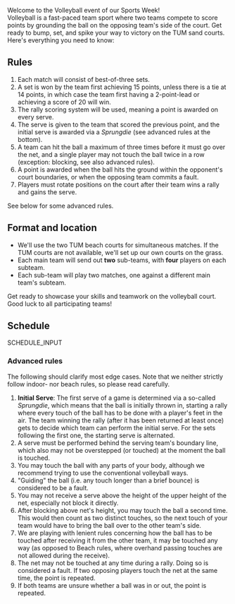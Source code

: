 Welcome to the Volleyball event of our Sports Week!\
Volleyball is a fast-paced team sport where two teams compete to score points by grounding the ball on the opposing team's side of the court.
Get ready to bump, set, and spike your way to victory on the TUM sand courts.\
Here's everything you need to know:

## Rules

1. Each match will consist of best-of-three sets.
2. A set is won by the team first achieving 15 points, unless there is a tie at 14 points, in which case the team first having a 2-point-lead or achieving a score of 20 will win.
3. The rally scoring system will be used, meaning a point is awarded on every serve.
4. The serve is given to the team that scored the previous point, and the initial serve is awarded via a *Sprungdie* (see advanced rules at the bottom).
5. A team can hit the ball a maximum of three times before it must go over the net, and a single player may not touch the ball twice in a row (exception: blocking, see also advanced rules).
6. A point is awarded when the ball hits the ground within the opponent's court boundaries, or when the opposing team commits a fault.
7. Players must rotate positions on the court after their team wins a rally and gains the serve.

See below for some advanced rules.

## Format and location

- We'll use the two TUM beach courts for simultaneous matches. If the TUM courts are not available, we'll set up our own courts on the grass.
- Each main team will send out **two** sub-teams, with **four** players on each subteam.
- Each sub-team will play two matches, one against a different main team's subteam.

Get ready to showcase your skills and teamwork on the volleyball court. Good luck to all participating teams!

## Schedule

SCHEDULE_INPUT

### Advanced rules

The following should clarify most edge cases. Note that we neither strictly follow indoor- nor beach rules, so please read carefully.

1. **Initial Serve**: The first serve of a game is determined via a so-called *Sprungdie*, which means that the ball is initially thrown in, starting a rally where every touch of the ball has to be done with a player's feet in the air. The team winning the rally (after it has been returned at least once) gets to decide which team can perform the initial serve. For the sets following the first one, the starting serve is alternated.
2. A serve must be performed behind the serving team's boundary line, which also may not be overstepped (or touched) at the moment the ball is touched.
3. You may touch the ball with any parts of your body, although we recommend trying to use the conventional volleyball ways.
4. "Guiding" the ball (i.e. any touch longer than a brief bounce) is considered to be a fault.
5. You may not receive a serve above the height of the upper height of the net, especially not block it directly.
6. After blocking above net's height, you may touch the ball a second time. This would then count as two distinct touches, so the next touch of your team would have to bring the ball over to the other team's side.
7. We are playing with lenient rules concerning how the ball has to be touched after receiving it from the other team, it may be touched any way (as opposed to Beach rules, where overhand passing touches are not allowed during the receive).
8. The net may not be touched at any time during a rally. Doing so is considered a fault. If two opposing players touch the net at the same time, the point is repeated.
9. If both teams are unsure whether a ball was in or out, the point is repeated.
